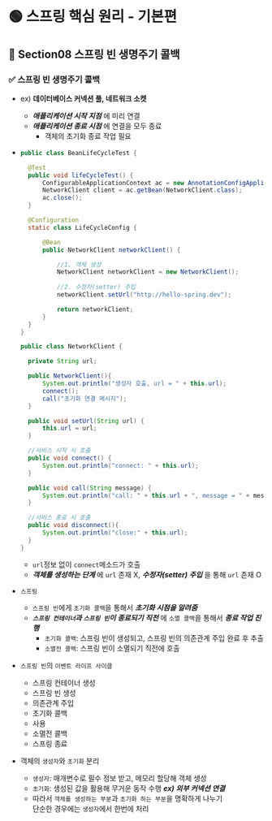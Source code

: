 # 🟢 스프링 핵심 원리 - 기본편

## 📄 Section08 스프링 빈 생명주기 콜백
### ✅ 스프링 빈 생명주기 콜백 
- ex) **데이터베이스 커넥션 풀, 네트워크 소켓**
  - **_애플리케이션 시작 지점_** 에 미리 연결
  - **_애플리케이션 종료 시점_** 에 연결을 모두 종료
    - 객체의 초기화 종료 작업 필요

- ```java
  public class BeanLifeCycleTest {

    @Test
    public void lifeCycleTest() {
        ConfigurableApplicationContext ac = new AnnotationConfigApplicationContext(LifeCycleConfig.class);
        NetworkClient client = ac.getBean(NetworkClient.class);
        ac.close();
    }

    @Configuration
    static class LifeCycleConfig {

        @Bean
        public NetworkClient networkClient() {
  
            //1. 객체 생성
            NetworkClient networkClient = new NetworkClient();
            
            //2. 수정자(setter) 주입
            networkClient.setUrl("http://hello-spring.dev");
  
            return networkClient;
        }
    }
  }
  
  public class NetworkClient {

    private String url;

    public NetworkClient(){
        System.out.println("생성자 호출, url = " + this.url);
        connect();
        call("초기화 연결 메시지");
    }

    public void setUrl(String url) {
        this.url = url;
    }

    //서비스 시작 시 호출
    public void connect() {
        System.out.println("connect: " + this.url);
    }

    public void call(String message) {
        System.out.println("call: " + this.url + ", message = " + message);
    }

    //서비스 종료 시 호출
    public void disconnect(){
        System.out.println("close:" + this.url);
    }
  }
  ```
  - `url`정보 없이 `connect`메소드가 호출
  - **_객체를 생성하는 단계_** 에 `url` 존재 X, **_수정자(setter) 주입_** 을 통해 `url` 존재 O 


- `스프링`
  - `스프링 빈`에게 `초기화 콜백`을 통해서 **_초기화 시점을 알려줌_**
  - **_`스프링 컨테이너`과 `스프링 빈`이 종료되기 직전_** 에 `소멸 콜백`을 통해서 **_종료 작업 진행_**
    - `초기화 콜백`: 스프링 빈이 생성되고, 스프링 빈의 의존관계 주입 완료 후 추출
    - `소멸전 콜백`: 스프링 빈이 소멸되기 직전에 호출


- `스프링 빈`의 `이벤트 라이프 사이클`
  - 스프링 컨테이너 생성
  - 스프링 빈 생성
  - 의존관계 주입
  - 초기화 콜백
  - 사용
  - 소멸전 콜백
  - 스프링 종료


- 객체의 `생성자`와 `초기화` 분리
  - `생성자`: 매개변수로 필수 정보 받고, 메모리 할당해 객체 생성
  - `초기화`: 생성된 값을 활용해 무거운 동작 수행  **_ex) 외부 커넥션 연결_**
  - 따라서 `객체를 생성하는 부분`과 `초기화 하는 부분`을 명확하게 나누기<br>
    단순한 경우에는 `생성자`에서 한번에 처리